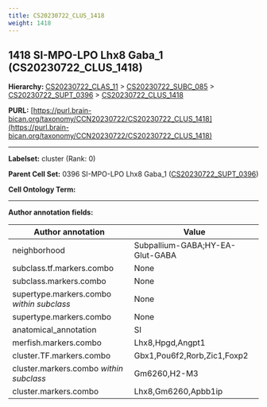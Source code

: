 ```yaml
---
title: CS20230722_CLUS_1418
weight: 1418
---
```

## 1418 SI-MPO-LPO Lhx8 Gaba_1 (CS20230722_CLUS_1418)
<b>Hierarchy: </b>
[CS20230722_CLAS_11](../CS20230722_CLAS_11) >
[CS20230722_SUBC_085](../CS20230722_SUBC_085) >
[CS20230722_SUPT_0396](../CS20230722_SUPT_0396) >
[CS20230722_CLUS_1418](../CS20230722_CLUS_1418)

**PURL:** [https://purl.brain-bican.org/taxonomy/CCN20230722/CS20230722_CLUS_1418](https://purl.brain-bican.org/taxonomy/CCN20230722/CS20230722_CLUS_1418)

---


**Labelset:** cluster (Rank: 0)

**Parent Cell Set:** 0396 SI-MPO-LPO Lhx8 Gaba_1 ([CS20230722_SUPT_0396](../CS20230722_SUPT_0396))



**Cell Ontology Term:** 

[MARKER GENES.]: #


---

[TRANSFERRED ANNOTATIONS.]: #


[AUTHOR ANNOTATION FIELDS.]: #


**Author annotation fields:**

| Author annotation | Value |
|-------------------|-------|
|neighborhood|Subpallium-GABA;HY-EA-Glut-GABA|
|subclass.tf.markers.combo|None|
|subclass.markers.combo|None|
|supertype.markers.combo _within subclass_|None|
|supertype.markers.combo|None|
|anatomical_annotation|SI|
|merfish.markers.combo|Lhx8,Hpgd,Angpt1|
|cluster.TF.markers.combo|Gbx1,Pou6f2,Rorb,Zic1,Foxp2|
|cluster.markers.combo _within subclass_|Gm6260,H2-M3|
|cluster.markers.combo|Lhx8,Gm6260,Apbb1ip|
